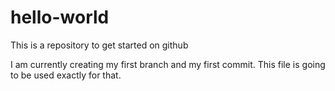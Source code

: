 # hello-world
This is a repository to get started on github

I am currently creating my first branch and my first commit. This file is going to be used exactly for that.

